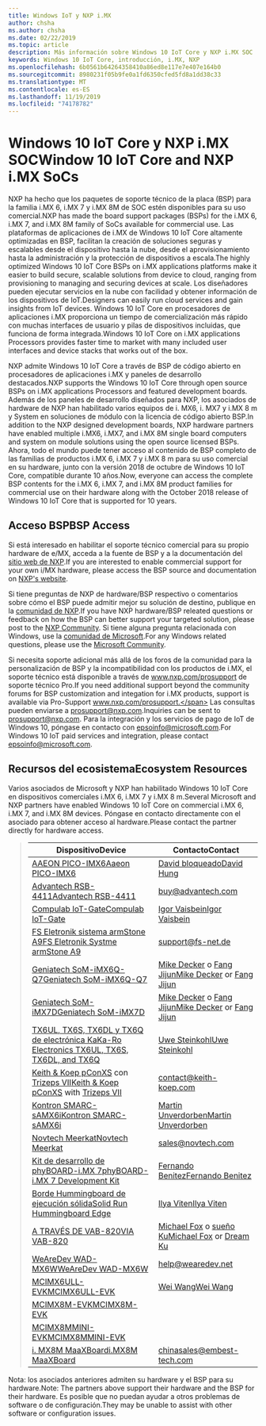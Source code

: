 ```yaml
---
title: Windows IoT y NXP i.MX
author: chsha
ms.author: chsha
ms.date: 02/22/2019
ms.topic: article
description: Más información sobre Windows 10 IoT Core y NXP i.MX SOC
keywords: Windows 10 IoT Core, introducción, i.MX, NXP
ms.openlocfilehash: 6b0561b64264358410a86ed8e117e7e407e164b0
ms.sourcegitcommit: 8980231f05b9fe0a1fd6350cfed5fd8a1dd38c33
ms.translationtype: MT
ms.contentlocale: es-ES
ms.lasthandoff: 11/19/2019
ms.locfileid: "74178782"
---
```

# <a name="window-10-iot-core-and-nxp-imx-socs"></a><span data-ttu-id="9796f-104">Windows 10 IoT Core y NXP i.MX SOC</span><span class="sxs-lookup"><span data-stu-id="9796f-104">Window 10 IoT Core and NXP i.MX SoCs</span></span>


<span data-ttu-id="9796f-105">NXP ha hecho que los paquetes de soporte técnico de la placa (BSP) para la familia i.MX 6, i.MX 7 y i.MX 8M de SOC estén disponibles para su uso comercial.</span><span class="sxs-lookup"><span data-stu-id="9796f-105">NXP has made the board support packages (BSPs) for the i.MX 6, i.MX 7, and i.MX 8M family of SoCs available for commercial use.</span></span> <span data-ttu-id="9796f-106">Las plataformas de aplicaciones de i.MX de Windows 10 IoT Core altamente optimizadas en BSP, facilitan la creación de soluciones seguras y escalables desde el dispositivo hasta la nube, desde el aprovisionamiento hasta la administración y la protección de dispositivos a escala.</span><span class="sxs-lookup"><span data-stu-id="9796f-106">The highly optimized Windows 10 IoT Core BSPs on i.MX applications platforms make it easier to build secure, scalable solutions from device to cloud, ranging from provisioning to managing and securing devices at scale.</span></span> <span data-ttu-id="9796f-107">Los diseñadores pueden ejecutar servicios en la nube con facilidad y obtener información de los dispositivos de IoT.</span><span class="sxs-lookup"><span data-stu-id="9796f-107">Designers can easily run cloud services and gain insights from IoT devices.</span></span> <span data-ttu-id="9796f-108">Windows 10 IoT Core en procesadores de aplicaciones i.MX proporciona un tiempo de comercialización más rápido con muchas interfaces de usuario y pilas de dispositivos incluidas, que funciona de forma integrada.</span><span class="sxs-lookup"><span data-stu-id="9796f-108">Windows 10 IoT Core on i.MX applications Processors provides faster time to market with many included user interfaces and device stacks that works out of the box.</span></span>

<span data-ttu-id="9796f-109">NXP admite Windows 10 IoT Core a través de BSP de código abierto en procesadores de aplicaciones i.MX y paneles de desarrollo destacados.</span><span class="sxs-lookup"><span data-stu-id="9796f-109">NXP supports the Windows 10 IoT Core through open source BSPs on i.MX applications Processors and featured development boards.</span></span>  <span data-ttu-id="9796f-110">Además de los paneles de desarrollo diseñados para NXP, los asociados de hardware de NXP han habilitado varios equipos de i. MX6, i. MX7 y i.MX 8 m y System en soluciones de módulo con la licencia de código abierto BSP.</span><span class="sxs-lookup"><span data-stu-id="9796f-110">In addition to the NXP designed development boards, NXP hardware partners have enabled multiple i.MX6, i.MX7, and i.MX 8M single board computers and system on module solutions using the open source licensed BSPs.</span></span> <span data-ttu-id="9796f-111">Ahora, todo el mundo puede tener acceso al contenido de BSP completo de las familias de productos i.MX 6, i.MX 7 y i.MX 8 m para su uso comercial en su hardware, junto con la versión 2018 de octubre de Windows 10 IoT Core, compatible durante 10 años.</span><span class="sxs-lookup"><span data-stu-id="9796f-111">Now, everyone can access the complete BSP contents for the i.MX 6, i.MX 7, and i.MX 8M product families for commercial use on their hardware along with the October 2018 release of Windows 10 IoT Core that is supported for 10 years.</span></span>

## <a name="bsp-access"></a><span data-ttu-id="9796f-112">Acceso BSP</span><span class="sxs-lookup"><span data-stu-id="9796f-112">BSP Access</span></span>

<span data-ttu-id="9796f-113">Si está interesado en habilitar el soporte técnico comercial para su propio hardware de e/MX, acceda a la fuente de BSP y a la documentación del [sitio web de NXP](https://www.nxp.com/design/software/embedded-software/windows-10-iotIf-core-for-i.mx-applications-processors:IMXWIN10IOT).</span><span class="sxs-lookup"><span data-stu-id="9796f-113">If you are interested to enable commercial support for your own i/MX hardware, please access the BSP source and documentation on [NXP's website](https://www.nxp.com/design/software/embedded-software/windows-10-iotIf-core-for-i.mx-applications-processors:IMXWIN10IOT).</span></span> 

<span data-ttu-id="9796f-114">Si tiene preguntas de NXP de hardware/BSP respectivo o comentarios sobre cómo el BSP puede admitir mejor su solución de destino, publique en la [comunidad de NXP](https://community.nxp.com/community/imx/content?filterID=contentstatus%5Bpublished%5D%7Ecategory%5Bwindows%5D).</span><span class="sxs-lookup"><span data-stu-id="9796f-114">If you have NXP hardware/BSP releated questions or feedback on how the BSP can better support your targeted solution, please post to the [NXP Community](https://community.nxp.com/community/imx/content?filterID=contentstatus%5Bpublished%5D%7Ecategory%5Bwindows%5D).</span></span> <span data-ttu-id="9796f-115">Si tiene alguna pregunta relacionada con Windows, use la [comunidad de Microsoft](https://social.msdn.microsoft.com/forums/en-US/home?forum=WindowsIoT).</span><span class="sxs-lookup"><span data-stu-id="9796f-115">For any Windows related questions, please use the [Microsoft Community](https://social.msdn.microsoft.com/forums/en-US/home?forum=WindowsIoT).</span></span>

<span data-ttu-id="9796f-116">Si necesita soporte adicional más allá de los foros de la comunidad para la personalización de BSP y la incompatibilidad con los productos de i.MX, el soporte técnico está disponible a través de www.nxp.com/prosupport de soporte técnico Pro.</span><span class="sxs-lookup"><span data-stu-id="9796f-116">If you need additional support beyond the community forums for BSP customization and integation for i.MX products, support is available via Pro-Support www.nxp.com/prosupport.</span></span> <span data-ttu-id="9796f-117">Las consultas pueden enviarse a [prosupport@nxp.com](mailto:prosupport@nxp.com).</span><span class="sxs-lookup"><span data-stu-id="9796f-117">Inquiries can be sent to [prosupport@nxp.com](mailto:prosupport@nxp.com).</span></span> <span data-ttu-id="9796f-118">Para la integración y los servicios de pago de IoT de Windows 10, póngase en contacto con [epsoinfo@microsoft.com](mailto:epsoinfo@microsoft.com).</span><span class="sxs-lookup"><span data-stu-id="9796f-118">For Windows 10 IoT paid services and integration, please contact [epsoinfo@microsoft.com](mailto:epsoinfo@microsoft.com).</span></span>


## <a name="ecosystem-resources"></a><span data-ttu-id="9796f-119">Recursos del ecosistema</span><span class="sxs-lookup"><span data-stu-id="9796f-119">Ecosystem Resources</span></span>

<span data-ttu-id="9796f-120">Varios asociados de Microsoft y NXP han habilitado Windows 10 IoT Core en dispositivos comerciales i.MX 6, i.MX 7 y i.MX 8 m.</span><span class="sxs-lookup"><span data-stu-id="9796f-120">Several Microsoft and NXP partners have enabled Windows 10 IoT Core on commercial i.MX 6, i.MX 7, and i.MX 8M devices.</span></span> <span data-ttu-id="9796f-121">Póngase en contacto directamente con el asociado para obtener acceso al hardware.</span><span class="sxs-lookup"><span data-stu-id="9796f-121">Please contact the partner directly for hardware access.</span></span> 


> | <span data-ttu-id="9796f-122">Dispositivo</span><span class="sxs-lookup"><span data-stu-id="9796f-122">Device</span></span> | <span data-ttu-id="9796f-123">Contacto</span><span class="sxs-lookup"><span data-stu-id="9796f-123">Contact</span></span> |
> |-------|------|
> | [<span data-ttu-id="9796f-124">AAEON PICO-IMX6</span><span class="sxs-lookup"><span data-stu-id="9796f-124">Aaeon PICO-IMX6</span></span>](https://www.aaeon.com/en/p/pico-itx-boards-pico-imx6/) | [<span data-ttu-id="9796f-125">David bloqueado</span><span class="sxs-lookup"><span data-stu-id="9796f-125">David Hung</span></span>](mailto:davidhung@aaeon.com.tw) |
> | [<span data-ttu-id="9796f-126">Advantech RSB-4411</span><span class="sxs-lookup"><span data-stu-id="9796f-126">Advantech RSB-4411</span></span>](http://www.advantech.com/products/single_board_computer/rsb-4411/mod_d3901250-b0a0-4a5f-9762-b26fa0c36858) | [buy@advantech.com](mailto:buy@advantech.com) |
> | [<span data-ttu-id="9796f-127">Compulab IoT-Gate</span><span class="sxs-lookup"><span data-stu-id="9796f-127">Compulab IoT-Gate</span></span>](https://www.compulab.com/products/iot-gateways/iot-gate-imx7-nxp-i-mx-7-internet-of-things-gateway/) | [<span data-ttu-id="9796f-128">Igor Vaisbein</span><span class="sxs-lookup"><span data-stu-id="9796f-128">Igor Vaisbein</span></span>](mailto:igor@compulab.co.il) | 
> | [<span data-ttu-id="9796f-129">FS Eletronik sistema armStone A9</span><span class="sxs-lookup"><span data-stu-id="9796f-129">FS Eletronik Systme armStone A9</span></span>](https://www.fs-net.de/en/products/armstone/armstonea9/) | [support@fs-net.de](mailto:support@fs-net.de) |
> | [<span data-ttu-id="9796f-130">Geniatech SoM-iMX6Q-Q7</span><span class="sxs-lookup"><span data-stu-id="9796f-130">Geniatech SoM-iMX6Q-Q7</span></span>](https://www.geniatech.com/product/som-imx6q-q7/) | <span data-ttu-id="9796f-131">[Mike Decker](mailto:mike.decker@geniatech.com) o [Fang Jijun](mailto:Fjj@geniatech.com)</span><span class="sxs-lookup"><span data-stu-id="9796f-131">[Mike Decker](mailto:mike.decker@geniatech.com) or [Fang Jijun](mailto:Fjj@geniatech.com)</span></span> |
> | [<span data-ttu-id="9796f-132">Geniatech SoM-iMX7D</span><span class="sxs-lookup"><span data-stu-id="9796f-132">Geniatech SoM-iMX7D</span></span>](https://www.geniatech.com/product/som-imx7d/) | <span data-ttu-id="9796f-133">[Mike Decker](mailto:mike.decker@geniatech.com) o [Fang Jijun](mailto:Fjj@geniatech.com)</span><span class="sxs-lookup"><span data-stu-id="9796f-133">[Mike Decker](mailto:mike.decker@geniatech.com) or [Fang Jijun](mailto:Fjj@geniatech.com)</span></span> |
> | [<span data-ttu-id="9796f-134">TX6UL, TX6S, TX6DL y TX6Q de electrónica Ka</span><span class="sxs-lookup"><span data-stu-id="9796f-134">Ka-Ro Electronics TX6UL, TX6S, TX6DL, and TX6Q</span></span>](https://www.karo-electronics.de/tx-standard.html?&L=1) | [<span data-ttu-id="9796f-135">Uwe Steinkohl</span><span class="sxs-lookup"><span data-stu-id="9796f-135">Uwe Steinkohl</span></span>](mailto:us@karo-electronics.de) |
> | <span data-ttu-id="9796f-136">[Keith & Koep pConXS](https://keith-koep.com/de/produkte/produkte-baseboards/pconxs-baseboard-vollausstattung-technische-daten/) con [Trizeps VII](https://keith-koep.com/de/produkte/produkte-trizeps/trizeps-vii-technische-daten-imx6/)</span><span class="sxs-lookup"><span data-stu-id="9796f-136">[Keith & Koep pConXS](https://keith-koep.com/de/produkte/produkte-baseboards/pconxs-baseboard-vollausstattung-technische-daten/) with [Trizeps VII](https://keith-koep.com/de/produkte/produkte-trizeps/trizeps-vii-technische-daten-imx6/)</span></span> | [contact@keith-koep.com](mailto:contact@keith-koep.com) |
> | [<span data-ttu-id="9796f-137">Kontron SMARC-sAMX6i</span><span class="sxs-lookup"><span data-stu-id="9796f-137">Kontron SMARC-sAMX6i</span></span>](https://www.kontron.com/products/boards-and-standard-form-factors/smarc/smarc-samx6i.html) | [<span data-ttu-id="9796f-138">Martin Unverdorben</span><span class="sxs-lookup"><span data-stu-id="9796f-138">Martin Unverdorben</span></span>](mailto:martin.unverdorben@kontron.com) |
> | [<span data-ttu-id="9796f-139">Novtech Meerkat</span><span class="sxs-lookup"><span data-stu-id="9796f-139">Novtech Meerkat</span></span>](http://novtech.com/products/meerkat96.html) | [sales@novtech.com](mailto:sales@novtech.com) |
> | [<span data-ttu-id="9796f-140">Kit de desarrollo de phyBOARD-i.MX 7</span><span class="sxs-lookup"><span data-stu-id="9796f-140">phyBOARD-i.MX 7 Development Kit</span></span>](https://phytec.com/product/phyboard-imx7-development-kit/) | [<span data-ttu-id="9796f-141">Fernando Benitez</span><span class="sxs-lookup"><span data-stu-id="9796f-141">Fernando Benitez</span></span>](mailto:sales@phytec.com) |
> | [<span data-ttu-id="9796f-142">Borde Hummingboard de ejecución sólida</span><span class="sxs-lookup"><span data-stu-id="9796f-142">Solid Run Hummingboard Edge</span></span>](https://www.solid-run.com/imx6-win-10-iot-core/) | [<span data-ttu-id="9796f-143">Ilya Viten</span><span class="sxs-lookup"><span data-stu-id="9796f-143">Ilya Viten</span></span>](mailto:ilya@solid-run.com) |
> | [<span data-ttu-id="9796f-144">A TRAVÉS DE VAB-820</span><span class="sxs-lookup"><span data-stu-id="9796f-144">VIA VAB-820</span></span>](https://www.viaembeddedstore.com/shop/boards/vab-820/) | <span data-ttu-id="9796f-145">[Michael Fox](mailto:MichaelFox@via.com.tw) o [sueño Ku](mailto:dreamku@via.com.tw)</span><span class="sxs-lookup"><span data-stu-id="9796f-145">[Michael Fox](mailto:MichaelFox@via.com.tw) or [Dream Ku](mailto:dreamku@via.com.tw)</span></span> |
> | [<span data-ttu-id="9796f-146">WeAreDev WAD-MX6W</span><span class="sxs-lookup"><span data-stu-id="9796f-146">WeAreDev WAD-MX6W</span></span>](http://www.wearedev.net/?mod=wadmx6w) | [help@wearedev.net](mailto:help@wearedev.net) |
> | [<span data-ttu-id="9796f-147">MCIMX6ULL-EVK</span><span class="sxs-lookup"><span data-stu-id="9796f-147">MCIMX6ULL-EVK</span></span>](https://www.nxp.com/products/processors-and-microcontrollers/arm-based-processors-and-mcus/i.mx-applications-processors/i.mx-6-processors/evaluation-kit-for-the-i.mx-6ull-and-6ulz-applications-processor:MCIMX6ULL-EVK) | [<span data-ttu-id="9796f-148">Wei Wang</span><span class="sxs-lookup"><span data-stu-id="9796f-148">Wei Wang</span></span>](mailto:Wei.A.Wang@nxp.com) |
> | [<span data-ttu-id="9796f-149">MCIMX8M-EVK</span><span class="sxs-lookup"><span data-stu-id="9796f-149">MCIMX8M-EVK</span></span>](https://www.nxp.com/support/developer-resources/software-development-tools/i.mx-developer-resources/evaluation-kit-for-the-i.mx-8m-applications-processor:MCIMX8M-EVK) |  |
> | [<span data-ttu-id="9796f-150">MCIMX8MMINI-EVK</span><span class="sxs-lookup"><span data-stu-id="9796f-150">MCIMX8MMINI-EVK</span></span>](http://www.nxp.com/imx8mminievk) | []() |
> | [<span data-ttu-id="9796f-151">i. MX8M MaaXBoard</span><span class="sxs-lookup"><span data-stu-id="9796f-151">i.MX8M MaaXBoard</span></span>](http://www.embest-tech.com/prod_view.aspx?TypeId=117&Id=388&Fid=t3:117:3) | [chinasales@embest-tech.com](mailto:chinasales@embest-tech.com) |

<span data-ttu-id="9796f-152">Nota: los asociados anteriores admiten su hardware y el BSP para su hardware.</span><span class="sxs-lookup"><span data-stu-id="9796f-152">Note: The partners above support their hardware and the BSP for their hardware.</span></span> <span data-ttu-id="9796f-153">Es posible que no puedan ayudar a otros problemas de software o de configuración.</span><span class="sxs-lookup"><span data-stu-id="9796f-153">They may be unable to assist with other software or configuration issues.</span></span>

